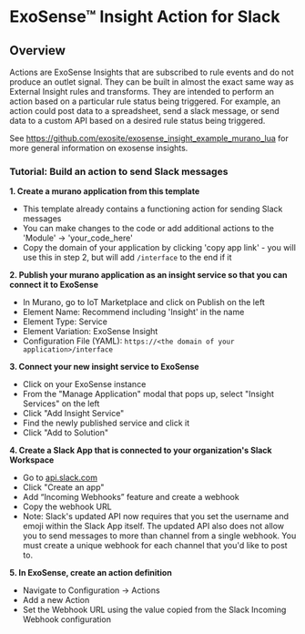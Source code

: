# ExoSense™ Insight Action for Slack

## Overview
Actions are ExoSense Insights that are subscribed to rule events and do not produce an outlet signal. They can be built in almost the exact same way as External Insight rules and transforms. They are intended to perform an action based on a particular rule status being triggered. For example, an action could post data to a spreadsheet, send a slack message, or send data to a custom API based on a desired rule status being triggered.

See https://github.com/exosite/exosense_insight_example_murano_lua for more general information on exosense insights.

### Tutorial: Build an action to send Slack messages
**1. Create a murano application from this template**
  - This template already contains a functioning action for sending Slack messages
  - You can make changes to the code or add additional actions to the 'Module' -> 'your_code_here'
  - Copy the domain of your application by clicking 'copy app link' - you will use this in step 2, but will add `/interface` to the end if it

**2. Publish your murano application as an insight service so that you can connect it to ExoSense**
  - In Murano, go to IoT Marketplace and click on Publish on the left
  - Element Name: Recommend including 'Insight' in the name
  - Element Type: Service
  - Element Variation: ExoSense Insight
  - Configuration File (YAML): `https://<the domain of your application>/interface`

**3. Connect your new insight service to ExoSense**
  - Click on your ExoSense instance
  - From the "Manage Application" modal that pops up, select "Insight Services" on the left
  - Click "Add Insight Service"
  - Find the newly published service and click it
  - Click "Add to Solution"

**4. Create a Slack App that is connected to your organization's Slack Workspace**
  - Go to [api.slack.com](https://api.slack.com/)
  - Click "Create an app"
  - Add “Incoming Webhooks” feature and create a webhook
  - Copy the webhook URL
  - Note: Slack's updated API now requires that you set the username and emoji within the Slack App itself. The updated API also does not allow you to send messages to more than channel from a single webhook. You must create a unique webhook for each channel that you'd like to post to.
  
**5. In ExoSense, create an action definition**
  - Navigate to Configuration -> Actions
  - Add a new Action
  - Set the Webhook URL using the value copied from the Slack Incoming Webhook configuration
